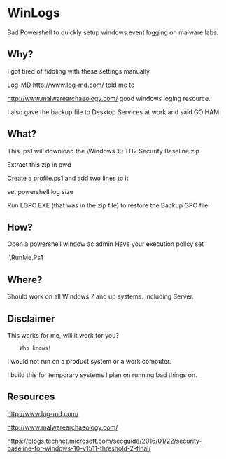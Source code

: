 # WinLogs
Bad Powershell to quickly setup windows event logging on malware labs.

## Why?
I got tired of fiddling with these settings manually

Log-MD http://www.log-md.com/ told me to

http://www.malwarearchaeology.com/ good windows loging resource.

I also gave the backup file to Desktop Services at work and said GO HAM

## What?
This .ps1 will download the \Windows 10 TH2 Security Baseline.zip

  Extract this zip in pwd
  
  Create a profile.ps1 and add two lines to it
  
  set powershell log size
  
  Run LGPO.EXE (that was in the zip file) to restore the Backup GPO file

## How?
  Open a powershell window as admin
  Have your execution policy set
  
  .\RunMe.Ps1

## Where?
  Should work on all Windows 7 and up systems. Including Server.

## Disclaimer
  This works for me, will it work for you? 
  
        Who knows!
        
  I would not run on a product system or a work computer.
  
  I build this for temporary systems I plan on running bad things on. 

## Resources

http://www.log-md.com/

http://www.malwarearchaeology.com/

https://blogs.technet.microsoft.com/secguide/2016/01/22/security-baseline-for-windows-10-v1511-threshold-2-final/ 
